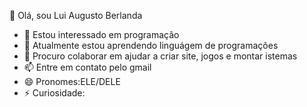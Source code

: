  👋 Olá, sou Lui Augusto Berlanda
- 👀 Estou interessado em programação
- 🌱 Atualmente estou aprendendo linguágem de programações
- 💞️ Procuro colaborar em ajudar a criar site, jogos e montar istemas
- 📫 Entre em contato pelo gmail
- 😄 Pronomes:ELE/DELE
- ⚡ Curiosidade:
<!---
l-berlanda/l-berlanda is a ✨ special ✨ repository because its `README.md` (this file) appears on your GitHub profile.
You can click the Preview link to take a look at your changes.
--->
